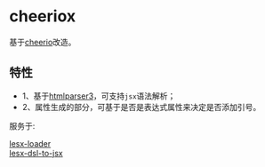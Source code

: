 # cheeriox


基于[cheerio](https://www.npmjs.com/package/cheerio)改造。

## 特性

- 1、基于[htmlparser3](https://www.npmjs.com/package/htmlparser3)，可支持`jsx`语法解析；
- 2、属性生成的部分，可基于是否是表达式属性来决定是否添加引号。  


 服务于:  

 [lesx-loader](https://www.npmjs.com/package/lesx-loader)  
 [lesx-dsl-to-jsx](https://www.npmjs.com/package/lesx-dsl-to-jsx)